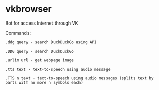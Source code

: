 # vkbrowser
Bot for access Internet through VK

Commands:

	.ddg query - search DuckDuckGo using API

	.DDG query - search DuckDuckGo

	.urlim url - get webpage image

	.tts text - text-to-speech using audio message

	.TTS n text - text-to-speech using audio messages (splits text by parts with no more n symbols each)
